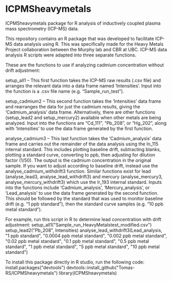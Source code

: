 # ICPMSheavymetals
ICPMSheavymetals package for R analysis of inductively coupled plasma mass spectrometry (ICP-MS) data.

This repository contains an R package that was developed to facilitate ICP-MS data analysis using R. 
This was specifically made for the Heavy Metals Project collaboration between the Murphy lab and CBR at UBC. 
ICP-MS data analysis R scripts were adapted into three separate functions.

These are the functions to use if analyzing cadmium concentration without drift adjustment:

setup_all1 – This first function takes the ICP-MS raw results (.csv file) and arranges the relevant data into a data frame named ‘Intensities’. 
Input into the function is a .csv file name (e.g. “Sample_run_test”).

setup_cadmium2 – This second function takes the ‘Intensities’ data frame and rearranges the data for just the cadmium results, giving the ‘Cadmium_analysis’ data frame. 
Alternatively, there are other functions (setup_lead2 and setup_mercury2) available when other metals are being analyzed. 
Input into the functions are “Cd_111”, “Pb_208”, or “Hg_202”, along with ‘Intensities’ to use the data frame generated by the first function.

analyse_cadmium3 – This last function takes the ‘Cadmium_analysis’ data frame and carries out the remainder of the data analysis using the In_115 internal standard. 
This includes plotting baseline drift, subtracting blanks, plotting a standard curve, converting to ppb, then adjusting for dilution factor (1/50). 
The output is the cadmium concentration in the original sample. If you want to adjust according to baseline drift, instead use the analyse_cadmium_withdrift3 function. 
Similar functions exist for lead (analyse_lead3, analyse_lead_withdrift3) and mercury (analyse_mercury3, analyse_mercury_withdrift3) which use the Ir_193 internal standard. 
Inputs into the functions include ‘Cadmium_analysis’, ‘Mercury_analysis’, or ‘Lead_analysis’ to use the data frame generated by the second function. 
This should be followed by the standard that was used to monitor baseline drift (e.g. “1 ppb standard”), then the standard curve samples (e.g. “10 ppb metal standard”). 

For example, run this script in R to determine lead concentration with drift adjustment: 
setup_all1("Sample_run_HeavyMetalstest_modified.csv")
setup_lead2("Pb_208", Intensities)
analyse_lead_withdrift3(Lead_analysis, "1 ppb standard", "0.0004 ppb metal standard", "0.002 ppb metal standard", "0.02 ppb metal standard", "0.1 ppb metal standard", "0.5 ppb metal standard", "1 ppb metal standard", "5 ppb metal standard", "10 ppb metal standard")

To install this package directly in R studio, run the following code: 
install.packages("devtools")
devtools::install_github("Tomas-RS/ICPMSheavymetals")
library(ICPMSheavymetals)
